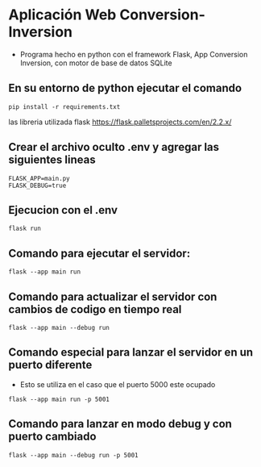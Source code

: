 # Aplicación Web Conversion-Inversion

- Programa hecho en python con el framework Flask, App Conversion Inversion, con motor de base de datos SQLite

## En su entorno de python ejecutar el comando

```
pip install -r requirements.txt
```
las libreria utilizada flask https://flask.palletsprojects.com/en/2.2.x/


## Crear el archivo oculto .env y agregar las siguientes lineas
```
FLASK_APP=main.py
FLASK_DEBUG=true
```

## Ejecucion con el .env
```
flask run
```
## Comando para ejecutar el servidor:
```
flask --app main run
```

## Comando para actualizar el servidor con cambios de codigo en tiempo real

```
flask --app main --debug run
```

## Comando especial para lanzar el servidor en un puerto diferente
- Esto se utiliza en el caso que el puerto 5000 este ocupado

```
flask --app main run -p 5001
```

## Comando para lanzar en modo debug y con puerto cambiado
```
flask --app main --debug run -p 5001
```